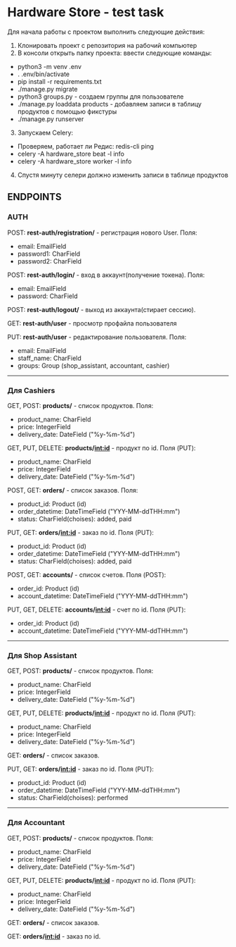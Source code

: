 # Hardware Store - test task
Для начала работы с проектом выполнить следующие действия:
  1. Клонировать проект с репозитория на рабочий компьютер
  2. В консоли открыть папку проекта: ввести следующие команды:
  - python3 -m venv .env
  - . .env/bin/activate
  - pip install -r requirements.txt
  - ./manage.py migrate
  - python3 groups.py - создаем группы для пользователе
  - ./manage.py loaddata products - добавляем записи в таблицу продуктов с помощью фикстуры
  - ./manage.py runserver 
  3. Запускаем Celery:
  - Проверяем, работает ли Редис: redis-cli ping
  - celery -A hardware_store beat -l info
  - celery -A hardware_store worker -l info
  4. Спустя минуту селери должно изменить записи в таблице продуктов
 
  ## ENDPOINTS
  
  ### AUTH
  
  POST: **rest-auth/registration/** - регистрация нового User. Поля: 
  - email: EmailField
  - password1: CharField
  - password2: CharField
  
  POST: **rest-auth/login/** - вход в аккаунт(получение токена). Поля: 
  - email: EmailField
  - password: CharField
  
  POST: **rest-auth/logout/** - выход из аккаунта(стирает сессию).
  
  GET: **rest-auth/user** - просмотр профайла пользователя
  
  PUT: **rest-auth/user** - редактирование пользователя. Поля: 
  - email: EmailField
  - staff_name: CharField
  - groups: Group (shop_assistant, accountant, cashier)
                                      
---
  
  ### Для Cashiers ###
  
GET, POST: **products/** - список продуктов. Поля:  
- product_name: CharField
- price: IntegerField
- delivery_date: DateField ("%y-%m-%d")

GET, PUT, DELETE: **products/<int:id>** - продукт по id. Поля (PUT):  
- product_name: CharField
- price: IntegerField
- delivery_date: DateField ("%y-%m-%d")

POST, GET: **orders/** - список заказов. Поля:  
- product_id: Product (id)
- order_datetime: DateTimeField ("YYY-MM-ddTHH:mm")
- status: CharField(choises): added, paid

PUT, GET: **orders/<int:id>** - заказ по id. Поля (PUT):  
- product_id: Product (id)
- order_datetime: DateTimeField ("YYY-MM-ddTHH:mm")
- status: CharField(choises): added, paid

POST, GET: **accounts/** - список счетов. Поля (POST):  
- order_id: Product (id)
- account_datetime: DateTimeField ("YYY-MM-ddTHH:mm")

PUT, GET, DELETE: **accounts/<int:id>** - счет по id. Поля (PUT):  
- order_id: Product (id)
- account_datetime: DateTimeField ("YYY-MM-ddTHH:mm")

---
  
  ### Для Shop Assistant ###
  
GET, POST: **products/** - список продуктов. Поля:  
- product_name: CharField
- price: IntegerField
- delivery_date: DateField ("%y-%m-%d")

GET, PUT, DELETE: **products/<int:id>** - продукт по id. Поля (PUT):  
- product_name: CharField
- price: IntegerField
- delivery_date: DateField ("%y-%m-%d")

GET: **orders/** - список заказов.

PUT, GET: **orders/<int:id>** - заказ по id. Поля (PUT):  
- product_id: Product (id)
- order_datetime: DateTimeField ("YYY-MM-ddTHH:mm")
- status: CharField(choises): performed

---
### Для Accountant ###

GET, POST: **products/** - список продуктов. Поля:  
- product_name: CharField
- price: IntegerField
- delivery_date: DateField ("%y-%m-%d")

GET, PUT, DELETE: **products/<int:id>** - продукт по id. Поля (PUT):  
- product_name: CharField
- price: IntegerField
- delivery_date: DateField ("%y-%m-%d")

GET: **orders/** - список заказов.

GET: **orders/<int:id>** - заказ по id.
